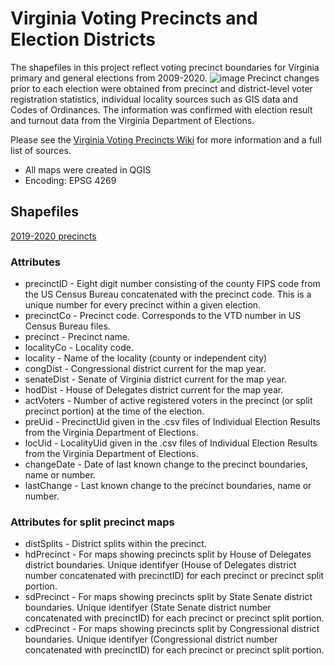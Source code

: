 <meta name="google-site-verification" content="40S93IIlLJok-0QCMvjzt784RiVlVB9q2mJvrDsnfUA" />

# Virginia Voting Precincts and Election Districts
The shapefiles in this project reflect voting precinct boundaries for Virginia primary and general elections from 2009-2020.
![image](https://user-images.githubusercontent.com/20375915/65860203-cc314c00-e337-11e9-98bb-1743428e6cc8.png)
Precinct changes prior to each election were obtained from precinct and district-level voter registration statistics, individual locality sources such as GIS data and Codes of Ordinances. The information was confirmed with election result and turnout data from the Virginia Department of Elections.

Please see the [Virginia Voting Precincts Wiki](https://github.com/erikalopresti/virginia-voting-precincts/wiki) for more information and a full list of sources. 
- All maps were created in QGIS
- Encoding: EPSG 4269
## Shapefiles
[2019-2020 precincts](#tree/master/virginia-precinct-shapefiles-2019-2020)
### Attributes
* precinctID - Eight digit number consisting of the county FIPS code from the US Census Bureau concatenated with the precinct code. This is a unique number for every precinct within a given election.
* precinctCo - Precinct code. Corresponds to the VTD number in US Census Bureau files.
* precinct - Precinct name.
* localityCo - Locality code.
* locality - Name of the locality (county or independent city)
* congDist - Congressional district current for the map year.
* senateDist - Senate of Virginia district current for the map year.
* hodDist - House of Delegates district current for the map year.
* actVoters - Number of active registered voters in the precinct (or split precinct portion) at the time of the election.
* preUid - PrecinctUid given in the .csv files of Individual Election Results from the Virginia Department of Elections.
* locUid - LocalityUid given in the .csv files of Individual Election Results from the Virginia Department of Elections.
* changeDate - Date of last known change to the precinct boundaries, name or number.
* lastChange - Last known change to the precinct boundaries, name or number.
### Attributes for split precinct maps
* distSplits - District splits within the precinct.
* hdPrecinct - For maps showing precincts split by House of Delegates district boundaries. Unique identifyer (House of Delegates district number concatenated with precinctID) for each precinct or precinct split portion.
* sdPrecinct - For maps showing precincts split by State Senate district boundaries. Unique identifyer (State Senate district number concatenated with precinctID) for each precinct or precinct split portion.
* cdPrecinct - For maps showing precincts split by Congressional district boundaries. Unique identifyer (Congressional district number concatenated with precinctID) for each precinct or precinct split portion.
